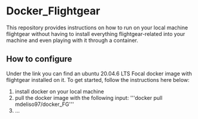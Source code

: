 # Docker_Flightgear
This repository provides instructions on how to run on your local machine flightgear without having to install everything flightgear-related into your machine and even playing with it through a container.

## How to configure
Under the link you can find an ubuntu 20.04.6 LTS Focal docker image with flightgear installed on it. To get started, follow the instructions here below:

1. install docker on your local machine
2. pull the docker image with the following input:
'''docker pull mdeliso97/docker_FG'''
3. ...
